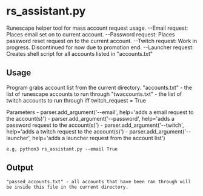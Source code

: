 <snippet>

# rs_assistant.py
Runescape helper tool for mass account request usage.
--Email request: Places email set on to current account.
--Password request: Places password reset request on to the current account.
--Twitch request: Work in progress. Discontinued for now due to promotion end.
--Launcher request: Creates shell script for all accounts listed in "accounts.txt"

## Usage
Program grabs account list from the current directory.
"accounts.txt" - the list of runescape accounts to run through
"twaccounts.txt" - the list of twitch accounts to run through iff twitch_request = True

Parameters
	- parser.add_argument('--email', help='adds a email request to the account(s)')
    - parser.add_argument('--password', help='adds a password request to the account(s)')
    - parser.add_argument('--twitch', help='adds a twitch request to the account(s)')
    - parser.add_argument('--launcher', help='adds a launcher request from the account list')

	e.g, python3 rs_assistant.py --email True

## Output
``` 
"passed_accounts.txt" - all accounts that have been ran through will be inside this file in the current directory.

